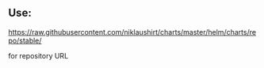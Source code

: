 ## Use:
https://raw.githubusercontent.com/niklaushirt/charts/master/helm/charts/repo/stable/


for repository URL
